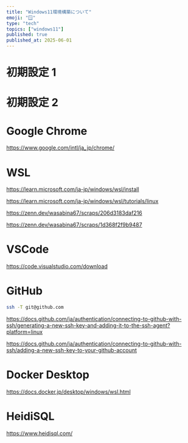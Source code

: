 ```yaml
---
title: "Windows11環境構築について"
emoji: "🪟"
type: "tech"
topics: ["windows11"]
published: true
published_at: 2025-06-01
---
```


# 初期設定 1

# 初期設定 2

# Google Chrome

https://www.google.com/intl/ja_jp/chrome/

# WSL

https://learn.microsoft.com/ja-jp/windows/wsl/install

https://learn.microsoft.com/ja-jp/windows/wsl/tutorials/linux

https://zenn.dev/wasabina67/scraps/206d3183daf216

https://zenn.dev/wasabina67/scraps/1d368f2f9b9487

# VSCode

https://code.visualstudio.com/download

# GitHub

```bash
ssh -T git@github.com
```

https://docs.github.com/ja/authentication/connecting-to-github-with-ssh/generating-a-new-ssh-key-and-adding-it-to-the-ssh-agent?platform=linux

https://docs.github.com/ja/authentication/connecting-to-github-with-ssh/adding-a-new-ssh-key-to-your-github-account

# Docker Desktop

https://docs.docker.jp/desktop/windows/wsl.html

# HeidiSQL

https://www.heidisql.com/
